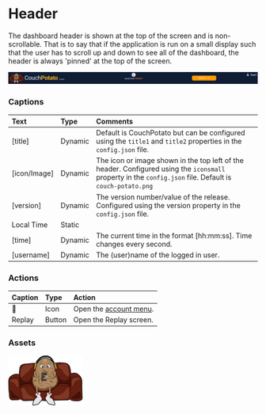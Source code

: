 # Header

The dashboard header is shown at the top of the screen and is non-scrollable. That is to say that if the application is run on a small display such that the user has to scroll up and down to see all of the dashboard, the header is always 'pinned' at the top of the screen.

![](../../../.gitbook/assets/image%20%283%29.png)

### **Captions**

| Text | Type | Comments |
| :--- | :--- | :--- |
| \[title\] | Dynamic | Default is CouchPotato but can be configured using the `title1` and `title2` properties in the `config.json` file.  |
| \[icon/Image\] | Dynamic |  The icon or image shown in the top left of the header. Configured using the `iconsmall` property in the `config.json` file. Default is `couch-potato.png` |
| \[version\] | Dynamic | The version number/value of the release. Configured using the version property in the `config.json` file.  |
| Local Time | Static |   |
| \[time\] | Dynamic | The current time in the format \[hh:mm:ss\]. Time changes every second. |
| \[username\] | Dynamic | The \(user\)name of the logged in user. |

### **Actions**

| Caption | Type | Action |
| :--- | :--- | :--- |
|  👤 | Icon | Open the [account menu](). |
| Replay | Button | Open the Replay screen. |

### Assets

![](../../../.gitbook/assets/image%20%282%29.png)


